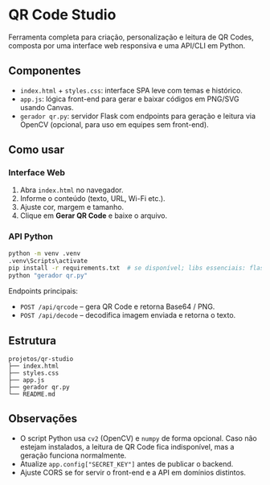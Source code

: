 # QR Code Studio

Ferramenta completa para criação, personalização e leitura de QR Codes, composta por uma interface web responsiva e uma API/CLI em Python.

## Componentes

- `index.html` + `styles.css`: interface SPA leve com temas e histórico.
- `app.js`: lógica front-end para gerar e baixar códigos em PNG/SVG usando Canvas.
- `gerador qr.py`: servidor Flask com endpoints para geração e leitura via OpenCV (opcional, para uso em equipes sem front-end).

## Como usar

### Interface Web
1. Abra `index.html` no navegador.
2. Informe o conteúdo (texto, URL, Wi-Fi etc.).
3. Ajuste cor, margem e tamanho.
4. Clique em **Gerar QR Code** e baixe o arquivo.

### API Python

```bash
python -m venv .venv
.venv\Scripts\activate
pip install -r requirements.txt  # se disponível; libs essenciais: flask, qrcode, pillow, opencv-python
python "gerador qr.py"
```

Endpoints principais:

- `POST /api/qrcode` – gera QR Code e retorna Base64 / PNG.
- `POST /api/decode` – decodifica imagem enviada e retorna o texto.

## Estrutura

```
projetos/qr-studio
├── index.html
├── styles.css
├── app.js
├── gerador qr.py
└── README.md
```

## Observações

- O script Python usa `cv2` (OpenCV) e `numpy` de forma opcional. Caso não estejam instalados, a leitura de QR Code fica indisponível, mas a geração funciona normalmente.
- Atualize `app.config["SECRET_KEY"]` antes de publicar o backend.
- Ajuste CORS se for servir o front-end e a API em domínios distintos.
